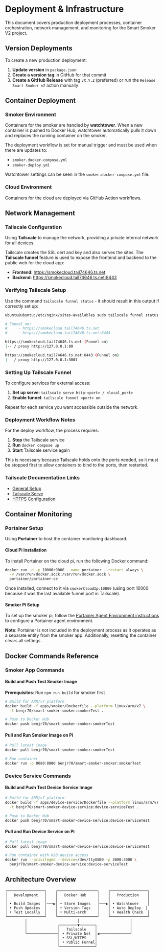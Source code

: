 # Deployment & Infrastructure

This document covers production deployment processes, container orchestration, network management, and monitoring for the Smart Smoker V2 project.

## Version Deployments

To create a new production deployment:

1. **Update version** in `package.json`
2. **Create a version tag** in GitHub for that commit
3. **Create a GitHub Release** with tag `vX.Y.Z` (preferred) or run the `Release Smart Smoker v2` action manually

## Container Deployment

### Smoker Environment
Containers for the smoker are handled by **watchtower**. When a new container is pushed to Docker Hub, watchtower automatically pulls it down and replaces the running container on the smoker. 

The deployment workflow is set for manual trigger and must be used when there are updates to:
- `smoker.docker-compose.yml` 
- `smoker-deploy.yml` 

Watchtower settings can be seen in the `smoker.docker-compose.yml` file.

### Cloud Environment
Containers for the cloud are deployed via GitHub Action workflows.

## Network Management

### Tailscale Configuration
Using **Tailscale** to manage the network, providing a private internal network for all devices.

Tailscale creates the SSL cert and key and also serves the sites. The **Tailscale funnel** feature is used to expose the frontend and backend to the public web for the cloud app:

- **Frontend**: https://smokecloud.tail74646.ts.net
- **Backend**: https://smokecloud.tail74646.ts.net:8443

### Verifying Tailscale Setup
Use the command `tailscale funnel status` - it should result in this output if correctly set up:

```bash
ubuntu@ubuntu:/etc/nginx/sites-available$ sudo tailscale funnel status

# Funnel on:
#     - https://smokecloud.tail74646.ts.net
#     - https://smokecloud.tail74646.ts.net:8443

https://smokecloud.tail74646.ts.net (Funnel on)
|-- / proxy http://127.0.0.1:80

https://smokecloud.tail74646.ts.net:8443 (Funnel on)
|-- / proxy http://127.0.0.1:3001
```

### Setting Up Tailscale Funnel
To configure services for external access:

1. **Set up serve**: `tailscale serve http:<port> / <local_port>`
2. **Enable funnel**: `tailscale funnel <port> on`

Repeat for each service you want accessible outside the network.

### Deployment Workflow Notes
For the deploy workflow, the process requires:
1. **Stop** the Tailscale service
2. **Run** `docker compose up` 
3. **Start** Tailscale service again

This is necessary because Tailscale holds onto the ports needed, so it must be stopped first to allow containers to bind to the ports, then restarted.

### Tailscale Documentation Links
- [General Setup](https://tailscale.com/kb/start/)
- [Tailscale Serve](https://tailscale.com/kb/1242/tailscale-serve/)
- [HTTPS Configuration](https://tailscale.com/kb/1153/enabling-https/)

## Container Monitoring

### Portainer Setup
Using **Portainer** to host the container monitoring dashboard.

#### Cloud Pi Installation
To install Portainer on the cloud pi, run the following Docker command:

```bash
docker run -d -p 10000:9000 --name portainer --restart always \
  -v /var/run/docker.sock:/var/run/docker.sock \
  portainer/portainer-ce
```

Once installed, connect to it via `smokerCloudIp:10000` (using port 10000 because it was the last available funnel port in Tailscale).

#### Smoker Pi Setup
To set up the smoker pi, follow the [Portainer Agent Environment instructions](https://docs.portainer.io/admin/environments/add/docker/agent) to configure a Portainer agent environment.

**Note**: Portainer is not included in the deployment process as it operates as a separate entity from the smoker app. Additionally, resetting the container clears all settings.

## Docker Commands Reference

### Smoker App Commands

#### Build and Push Test Smoker Image
**Prerequisites**: Run `npm run build` for smoker first

```bash
# Build for ARM/v7 platform
docker build -f apps/smoker/Dockerfile --platform linux/arm/v7 \
  -t benjr70/smart-smoker-smoker:smokerTest .

# Push to Docker Hub
docker push benjr70/smart-smoker-smoker:smokerTest
```

#### Pull and Run Smoker Image on Pi
```bash
# Pull latest image
docker pull benjr70/smart-smoker-smoker:smokerTest

# Run container
docker run -p 8080:8080 benjr70/smart-smoker-smoker:smokerTest
```

### Device Service Commands

#### Build and Push Test Device Service Image
```bash
# Build for ARM/v7 platform
docker build -f apps/device-service/Dockerfile --platform linux/arm/v7 \
  -t benjr70/smart-smoker-device-service:device-serviceTest .

# Push to Docker Hub
docker push benjr70/smart-smoker-device-service:device-serviceTest
```

#### Pull and Run Device Service on Pi
```bash
# Pull latest image
docker pull benjr70/smart-smoker-device-service:device-serviceTest

# Run container with USB device access
docker run --privileged --device=/dev/ttyUSB0 -p 3000:3000 \
  benjr70/smart-smoker-device-service:device-serviceTest
```

## Architecture Overview

```
┌─────────────────┐    ┌──────────────────┐    ┌─────────────────┐
│   Development   │    │   Docker Hub     │    │   Production    │
│                 │    │                  │    │                 │
│ • Build Images  │───▶│ • Store Images   │───▶│ • Watchtower    │
│ • Push Updates  │    │ • Version Tags   │    │ • Auto Deploy  │
│ • Test Locally  │    │ • Multi-arch     │    │ • Health Check  │
└─────────────────┘    └──────────────────┘    └─────────────────┘
         │                       │                       │
         │              ┌────────▼───────┐               │
         │              │   Tailscale    │               │
         └──────────────│ • Private Net  │◀──────────────┘
                        │ • SSL/HTTPS    │
                        │ • Public Funnel│
                        └────────────────┘
```
